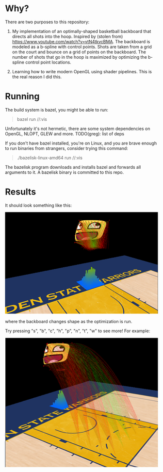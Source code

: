 # Why?

There are two purposes to this repository:

1. My implementation of an optimally-shaped basketball backboard that directs all shots into the hoop.
Inspired by (stolen from) https://www.youtube.com/watch?v=vtN4tkvcBMA.
The backboard is modeled as a b-spline with control points. Shots are taken from a grid on the court and
bounce on a grid of points on the backboard. The number of shots that go in the hoop is maximized by
optimizing the b-spline control point locations.

2. Learning how to write modern OpenGL using shader pipelines. This is the real reason I did this.

# Running
The build system is bazel, you might be able to run:

>  bazel run //:vis

Unfortunately it's not hermetic, there are some system dependencies on OpenGL, NLOPT, GLEW and more.
TODO(greg): list of deps

If you don't have bazel installed, you're on Linux, and you are brave enough to run binaries from strangers,
consider trying this command:

>  ./bazelisk-linux-amd64 run //:vis

The bazelisk program downloads and installs bazel and forwards all arguments to it.
A bazelisk binary is committed to this repo.

# Results
It should look something like this:

![alt text](https://github.com/ghorn/basketball/blob/main/readme/screenshot1.png?raw=true)

where the backboard changes shape as the optimization is run.

Try pressing "s", "b", "c", "h", "p", "n", "t", "w" to see more! For example:

![alt text](https://github.com/ghorn/basketball/blob/main/readme/screenshot2.png?raw=true)
